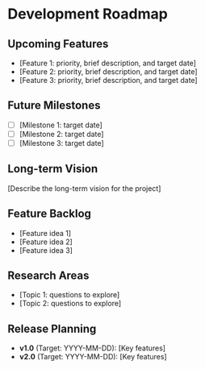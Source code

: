 # Development Roadmap

## Upcoming Features
- [Feature 1: priority, brief description, and target date]
- [Feature 2: priority, brief description, and target date]
- [Feature 3: priority, brief description, and target date]

## Future Milestones
- [ ] [Milestone 1: target date]
- [ ] [Milestone 2: target date]
- [ ] [Milestone 3: target date]

## Long-term Vision
[Describe the long-term vision for the project]

## Feature Backlog
- [Feature idea 1]
- [Feature idea 2]
- [Feature idea 3]

## Research Areas
- [Topic 1: questions to explore]
- [Topic 2: questions to explore]

## Release Planning
- **v1.0** (Target: YYYY-MM-DD): [Key features]
- **v2.0** (Target: YYYY-MM-DD): [Key features]

